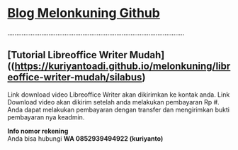 # [Blog Melonkuning Github](https://kuriyantoadi.github.io/melonkuning/)
...................................................................................................

## [Tutorial Libreoffice Writer Mudah]((https://kuriyantoadi.github.io/melonkuning/libreoffice-writer-mudah/silabus)

Link download video Libreoffice Writer akan dikirimkan ke kontak anda. Link Download video akan dikirim setelah anda melakukan pembayaran Rp #.
Anda dapat melakukan pembayaran dengan transfer dan mengirimkan bukti pembayaran nya keadmin.

**Info nomor rekening**
<br>Anda bisa hubungi **WA 0852939494922 (kuriyanto)**
